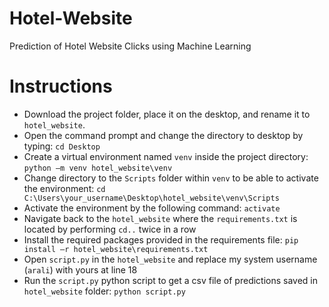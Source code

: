# Hotel-Website
 Prediction of Hotel Website Clicks using Machine Learning
 
# Instructions
- Download the project folder, place it on the desktop, and rename it to `hotel_website`. 
- Open the command prompt and change the directory to desktop by typing: `cd Desktop`
- Create a virtual environment named `venv` inside the project directory: `python –m venv hotel_website\venv`
- Change directory to the `Scripts` folder within `venv` to be able to activate the environment: 
`cd C:\Users\your_username\Desktop\hotel_website\venv\Scripts`
- Activate the environment by the following command: `activate`
- Navigate back to the `hotel_website` where the `requirements.txt` is located by performing `cd..` twice in a row
- Install the required packages provided in the requirements file: `pip install –r hotel_website\requirements.txt`
- Open `script.py` in the `hotel_website` and replace my system username (`arali`) with yours at line 18
- Run the `script.py` python script to get a csv file of predictions saved in `hotel_website` folder: `python script.py` 
